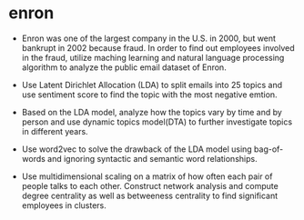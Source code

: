 # enron

* Enron was one of the largest company in the U.S. in 2000, but went bankrupt in 2002 because fraud. In order to find out employees involved in the fraud, utilize maching learning and natural language processing algorithm to analyze the public email dataset of Enron.

* Use Latent Dirichlet Allocation (LDA) to split emails into 25 topics and use sentiment score to find the topic with the most negative emtion.

* Based on the LDA model, analyze how the topics vary by time and by person and use dynamic topics model(DTA) to further investigate topics in different years.

* Use word2vec to solve the drawback of the LDA model using bag-of-words and ignoring syntactic and semantic word relationships.

* Use multidimensional scaling on a matrix of how often each pair of people talks to each other. Construct network analysis and compute degree centrality as well as betweeness centrality to find significant employees in clusters.
